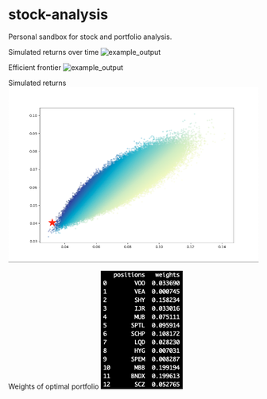 # stock-analysis

Personal sandbox for stock and portfolio analysis.

Simulated returns over time
![example_output](https://github.com/mccoleman75225/portfolio_analysis/blob/master/example.png)

Efficient frontier
![example_output](https://github.com/mccoleman75225/portfolio_analysis/blob/master/example-2.png)

Simulated returns
![example_output](https://github.com/mcccoleman/portfolio_analysis/blob/main/simulated_returns.png)

Weights of optimal portfolio
![example_output](https://github.com/mcccoleman/portfolio_analysis/blob/main/weights.png)

